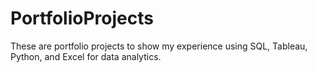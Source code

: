 # PortfolioProjects

These are portfolio projects to show my experience using SQL, Tableau, Python, and Excel for data analytics.
